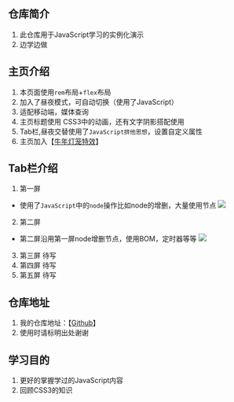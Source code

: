 ## 仓库简介

1. 此仓库用于JavaScript学习的实例化演示
2. 边学边做

## 主页介绍

1. 本页面使用`rem`布局+`flex`布局
2. 加入了昼夜模式，可自动切换（使用了JavaScript）
3. 适配移动端，媒体查询
4. 主页标题使用 CSS3中的动画，还有文字阴影搭配使用
5. Tab栏,昼夜交替使用了`JavaScript排他思想`，设置自定义属性
6. 主页加入【[牛年灯笼特效](https://u.mr90.top/posts/8914/)】

## Tab栏介绍

1. 第一屏
- 使用了`JavaScript`中的`node`操作比如node的增删，大量使用节点
![](https://cdn.jsdelivr.net/gh/Rr210/image@master/hexo/4/tab1.gif)
2. 第二屏 
- 第二屏沿用第一屏node增删节点，使用BOM，定时器等等
![](https://cdn.jsdelivr.net/gh/Rr210/image@master/hexo/4/tab2dw.gif)
3. 第三屏 待写
4. 第四屏 待写
5. 第五屏 待写

## 仓库地址

1. 我的仓库地址：【[Github](https://github.com/Rr210/javascript/)】
2. 使用时请标明出处谢谢

## 学习目的

1. 更好的掌握学过的JavaScript内容
2. 回顾CSS3的知识
